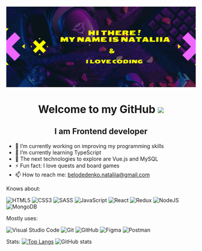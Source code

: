 ![](https://github.com/Cocokringle/Cocokringle/blob/main/headerGitHub.png)

<h1 align="center">Welcome to my GitHub <img src="https://github.com/blackcater/blackcater/raw/main/images/Hi.gif" height="32"/></h1>
<h2 align="center">I am Frontend developer </h2>

- 🔭 I’m currently working on improving my programming skills 
- 🌱 I’m currently learning TypeScript 
- 🤔 The next technologies to explore are Vue.js and MySQL
- ⚡ Fun fact: I love quests and board games
- 📫 How to reach me: belodedenko.nataliia@gmail.com 

Knows about:

![HTML5](https://img.shields.io/badge/html5-%23E34F26.svg?style=for-the-badge&logo=html5&logoColor=white) 
![CSS3](https://img.shields.io/badge/css3-%231572B6.svg?style=for-the-badge&logo=css3&logoColor=white) 
![SASS](https://img.shields.io/badge/SASS-hotpink.svg?style=for-the-badge&logo=SASS&logoColor=white) 
![JavaScript](https://img.shields.io/badge/javascript-%23323330.svg?style=for-the-badge&logo=javascript&logoColor=%23F7DF1E) 
![React](https://img.shields.io/badge/react-%2320232a.svg?style=for-the-badge&logo=react&logoColor=%2361DAFB) 
![Redux](https://img.shields.io/badge/redux-%23593d88.svg?style=for-the-badge&logo=redux&logoColor=white) 
![NodeJS](https://img.shields.io/badge/node.js-6DA55F?style=for-the-badge&logo=node.js&logoColor=white) 
![MongoDB](https://img.shields.io/badge/MongoDB-%234ea94b.svg?style=for-the-badge&logo=mongodb&logoColor=white)

Mostly uses:

![Visual Studio Code](https://img.shields.io/badge/Visual%20Studio%20Code-0078d7.svg?style=for-the-badge&logo=visual-studio-code&logoColor=white)
![Git](https://img.shields.io/badge/git-%23F05033.svg?style=for-the-badge&logo=git&logoColor=white)
![GitHub](https://img.shields.io/badge/github-%23121011.svg?style=for-the-badge&logo=github&logoColor=white)
![Figma](https://img.shields.io/badge/figma-%23F24E1E.svg?style=for-the-badge&logo=figma&logoColor=white)
![Postman](https://img.shields.io/badge/Postman-FF6C37?style=for-the-badge&logo=postman&logoColor=white)

Stats:
[![Top Langs](https://github-readme-stats.vercel.app/api/top-langs/?username=Cocokringle&layout=compact)](https://github.com/anuraghazra/github-readme-stats) ![GitHub stats](https://github-readme-stats.vercel.app/api?username=Cocokringle&show_icons=true&layout=compact)  

